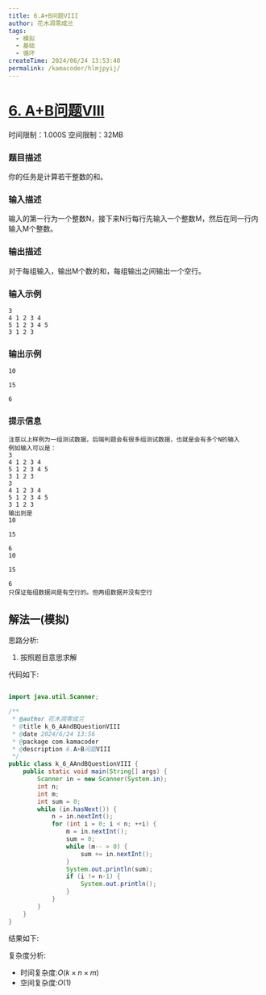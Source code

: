 ```yaml
---
title: 6.A+B问题VIII
author: 花木凋零成兰
tags:
  - 模拟
  - 基础
  - 循环
createTime: 2024/06/24 13:53:40
permalink: /kamacoder/hlmjpyij/
---
```


# [6. A+B问题VIII](https://kamacoder.com/problempage.php?pid=1005)
时间限制：1.000S  空间限制：32MB
### 题目描述
你的任务是计算若干整数的和。
### 输入描述
输入的第一行为一个整数N，接下来N行每行先输入一个整数M，然后在同一行内输入M个整数。

### 输出描述
对于每组输入，输出M个数的和，每组输出之间输出一个空行。
### 输入示例
```text
3
4 1 2 3 4
5 1 2 3 4 5
3 1 2 3
```
### 输出示例
```text
10

15

6
```
### 提示信息
```text
注意以上样例为一组测试数据，后端判题会有很多组测试数据，也就是会有多个N的输入
例如输入可以是：
3
4 1 2 3 4
5 1 2 3 4 5
3 1 2 3
3
4 1 2 3 4
5 1 2 3 4 5
3 1 2 3
输出则是
10

15

6
10

15

6
只保证每组数据间是有空行的。但两组数据并没有空行
```

## 解法一(模拟)

思路分析:
1. 按照题目意思求解

代码如下:
```java

import java.util.Scanner;

/**
 * @author 花木凋零成兰
 * @title k_6_AAndBQuestionVIII
 * @date 2024/6/24 13:56
 * @package com.kamacoder
 * @description 6.A+B问题VIII
 */
public class k_6_AAndBQuestionVIII {
    public static void main(String[] args) {
        Scanner in = new Scanner(System.in);
        int n;
        int m;
        int sum = 0;
        while (in.hasNext()) {
            n = in.nextInt();
            for (int i = 0; i < n; ++i) {
                m = in.nextInt();
                sum = 0;
                while (m-- > 0) {
                    sum += in.nextInt();
                }
                System.out.println(sum);
                if (i != n-1) {
                    System.out.println();
                }
            }
        }
    }
}
```

结果如下:
>

复杂度分析:
- 时间复杂度:$O(k\times n \times m)$
- 空间复杂度:$O(1)$

